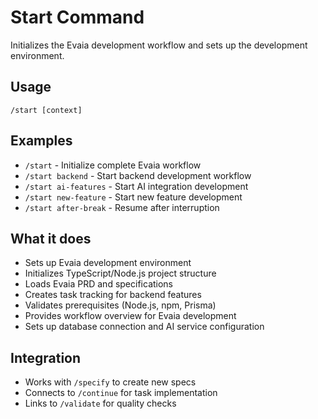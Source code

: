 # Start Command

Initializes the Evaia development workflow and sets up the development environment.

## Usage
`/start [context]`

## Examples
- `/start` - Initialize complete Evaia workflow
- `/start backend` - Start backend development workflow
- `/start ai-features` - Start AI integration development
- `/start new-feature` - Start new feature development
- `/start after-break` - Resume after interruption

## What it does
- Sets up Evaia development environment
- Initializes TypeScript/Node.js project structure
- Loads Evaia PRD and specifications
- Creates task tracking for backend features
- Validates prerequisites (Node.js, npm, Prisma)
- Provides workflow overview for Evaia development
- Sets up database connection and AI service configuration

## Integration
- Works with `/specify` to create new specs
- Connects to `/continue` for task implementation
- Links to `/validate` for quality checks
